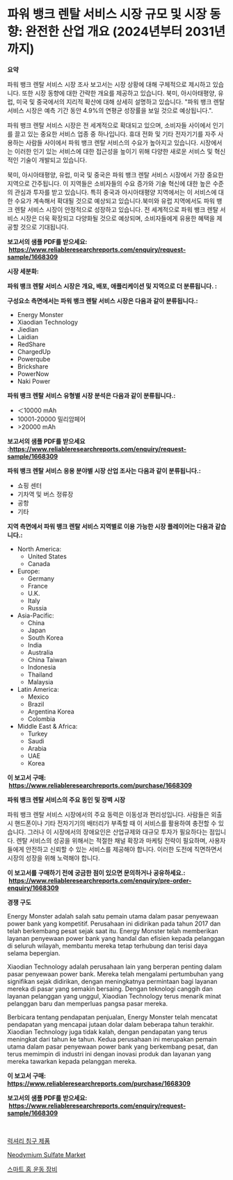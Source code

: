 <p><h1>파워 뱅크 렌탈 서비스 시장 규모 및 시장 동향: 완전한 산업 개요 (2024년부터 2031년까지)</h1></p><p><strong>요약</strong></p>
<p><p>파워 뱅크 렌탈 서비스 시장 조사 보고서는 시장 상황에 대해 구체적으로 제시하고 있습니다. 또한 시장 동향에 대한 간략한 개요를 제공하고 있습니다. 북미, 아시아태평양, 유럽, 미국 및 중국에서의 지리적 확산에 대해 상세히 설명하고 있습니다. "파워 뱅크 렌탈 서비스 시장은 예측 기간 동안 4.9%의 연평균 성장률을 보일 것으로 예상됩니다.".</p><p>파워 뱅크 렌탈 서비스 시장은 전 세계적으로 확대되고 있으며, 소비자들 사이에서 인기를 끌고 있는 중요한 서비스 업종 중 하나입니다. 휴대 전화 및 기타 전자기기를 자주 사용하는 사람들 사이에서 파워 뱅크 렌탈 서비스의 수요가 높아지고 있습니다. 시장에서는 이러한 인기 있는 서비스에 대한 접근성을 높이기 위해 다양한 새로운 서비스 및 혁신적인 기술이 개발되고 있습니다.</p><p>북미, 아시아태평양, 유럽, 미국 및 중국은 파워 뱅크 렌탈 서비스 시장에서 가장 중요한 지역으로 간주됩니다. 이 지역들은 소비자들의 수요 증가와 기술 혁신에 대한 높은 수준의 관심과 투자를 받고 있습니다. 특히 중국과 아시아태평양 지역에서는 이 서비스에 대한 수요가 계속해서 확대될 것으로 예상되고 있습니다.북미와 유럽 지역에서도 파워 뱅크 렌탈 서비스 시장이 안정적으로 성장하고 있습니다. 전 세계적으로 파워 뱅크 렌탈 서비스 시장은 더욱 확장되고 다양화될 것으로 예상되며, 소비자들에게 유용한 혜택을 제공할 것으로 기대됩니다.</p></p>
<p><strong>보고서의 샘플 PDF를 받으세요: &nbsp;<a href="https://www.reliableresearchreports.com/enquiry/request-sample/1668309">https://www.reliableresearchreports.com/enquiry/request-sample/1668309</a></strong></p>
<p><strong>시장 세분화:</strong></p>
<p><strong> 파워 뱅크 렌탈 서비스 시장은 개요, 배포, 애플리케이션 및 지역으로 더 분류됩니다. :</strong></p>
<p><strong>구성요소 측면에서는 파워 뱅크 렌탈 서비스 시장은 다음과 같이 분류됩니다.:</strong></p>
<p><ul><li>Energy Monster</li><li>Xiaodian Technology</li><li>Jiedian</li><li>Laidian</li><li>RedShare</li><li>ChargedUp</li><li>Powerqube</li><li>Brickshare</li><li>PowerNow</li><li>Naki Power</li></ul></p>
<p><strong> 파워 뱅크 렌탈 서비스 유형별 시장 분석은 다음과 같이 분류됩니다.:</strong></p>
<p><ul><li>＜10000 mAh</li><li>10001-20000 밀리암페어</li><li>>20000 mAh</li></ul></p>
<p><strong>보고서의 샘플 PDF를 받으세요 :<a href="https://www.reliableresearchreports.com/enquiry/request-sample/1668309">https://www.reliableresearchreports.com/enquiry/request-sample/1668309</a></strong></p>
<p><strong> 파워 뱅크 렌탈 서비스 응용 분야별 시장 산업 조사는 다음과 같이 분류됩니다.:</strong></p>
<p><ul><li>쇼핑 센터</li><li>기차역 및 버스 정류장</li><li>공항</li><li>기타</li></ul></p>
<p><strong>지역 측면에서 파워 뱅크 렌탈 서비스 지역별로 이용 가능한 시장 플레이어는 다음과 같습니다.:</strong></p>
<p><ul>
    <li>
        North America:
        <ul>
            <li>United States</li>
            <li>Canada</li>
        </ul>
    </li>
    <li>
        Europe:
        <ul>
            <li>Germany</li>
            <li>France</li>
            <li>U.K.</li>
            <li>Italy</li>
            <li>Russia</li>
        </ul>
    </li>
    <li>
        Asia-Pacific:
        <ul>
            <li>China</li>
            <li>Japan</li>
            <li>South Korea</li>
            <li>India</li>
            <li>Australia</li>
            <li>China Taiwan</li>
            <li>Indonesia</li>
            <li>Thailand</li>
            <li>Malaysia</li>
        </ul>
    </li>
    <li>
        Latin America:
        <ul>
            <li>Mexico</li>
            <li>Brazil</li>
            <li>Argentina Korea</li>
            <li>Colombia</li>
        </ul>
    </li>
    <li>
        Middle East & Africa:
        <ul>
            <li>Turkey</li>
            <li>Saudi</li>
            <li>Arabia</li>
            <li>UAE</li>
            <li>Korea</li>
        </ul>
    </li>
    </ul></p>
<p><strong>이 보고서 구매: &nbsp;<a href="https://www.reliableresearchreports.com/purchase/1668309">https://www.reliableresearchreports.com/purchase/1668309</a></strong></p>
<p><strong>파워 뱅크 렌탈 서비스의 주요 동인 및 장벽 시장</strong></p>
<p><p>파워 뱅크 렌탈 서비스 시장에서의 주요 동력은 이동성과 편리성입니다. 사람들은 외출 시 핸드폰이나 기타 전자기기의 배터리가 부족할 때 이 서비스를 활용하여 충전할 수 있습니다. 그러나 이 시장에서의 장애요인은 산업규제와 대규모 투자가 필요하다는 점입니다. 렌탈 서비스의 성공을 위해서는 적절한 채널 확장과 마케팅 전략이 필요하며, 사용자들에게 안전하고 신뢰할 수 있는 서비스를 제공해야 합니다. 이러한 도전에 직면하면서 시장의 성장을 위해 노력해야 합니다.</p></p>
<p><strong>이 보고서를 구매하기 전에 궁금한 점이 있으면 문의하거나 공유하세요.: &nbsp;<a href="https://www.reliableresearchreports.com/enquiry/pre-order-enquiry/1668309">https://www.reliableresearchreports.com/enquiry/pre-order-enquiry/1668309</a></strong></p>
<p><strong>경쟁 구도</strong></p>
<p><p>Energy Monster adalah salah satu pemain utama dalam pasar penyewaan power bank yang kompetitif. Perusahaan ini didirikan pada tahun 2017 dan telah berkembang pesat sejak saat itu. Energy Monster telah memberikan layanan penyewaan power bank yang handal dan efisien kepada pelanggan di seluruh wilayah, membantu mereka tetap terhubung dan terisi daya selama bepergian.</p><p>Xiaodian Technology adalah perusahaan lain yang berperan penting dalam pasar penyewaan power bank. Mereka telah mengalami pertumbuhan yang signifikan sejak didirikan, dengan meningkatnya permintaan bagi layanan mereka di pasar yang semakin bersaing. Dengan teknologi canggih dan layanan pelanggan yang unggul, Xiaodian Technology terus menarik minat pelanggan baru dan memperluas pangsa pasar mereka.</p><p>Berbicara tentang pendapatan penjualan, Energy Monster telah mencatat pendapatan yang mencapai jutaan dolar dalam beberapa tahun terakhir. Xiaodian Technology juga tidak kalah, dengan pendapatan yang terus meningkat dari tahun ke tahun. Kedua perusahaan ini merupakan pemain utama dalam pasar penyewaan power bank yang berkembang pesat, dan terus memimpin di industri ini dengan inovasi produk dan layanan yang mereka tawarkan kepada pelanggan mereka.</p></p>
<p><strong>이 보고서 구매: &nbsp; <a href="https://www.reliableresearchreports.com/purchase/1668309">https://www.reliableresearchreports.com/purchase/1668309</a></strong></p>
<p><strong>보고서의 샘플 PDF를 받으세요: &nbsp;<a href="https://www.reliableresearchreports.com/enquiry/request-sample/1668309">https://www.reliableresearchreports.com/enquiry/request-sample/1668309</a></strong><strong></strong></p>
<p>&nbsp;</p>
<p><p><a href="https://github.com/CliftonFisher9067/Market-Research-Report-List-1/blob/main/583259215355.md">럭셔리 침구 제품</a></p><p><a href="https://butternut-bug-553.notion.site/Neodymium-Sulfate-Market-Size-Focuses-on-Market-Dynamics-In-Depth-Analysis-and-Future-Projections-o-bfdaeec9712848a09f524c3185efd6bb">Neodymium Sulfate Market</a></p><p><a href="https://github.com/fernandotryO5lson96765/Market-Research-Report-List-1/blob/main/755890015356.md">스마트 홈 운동 장비</a></p></p>